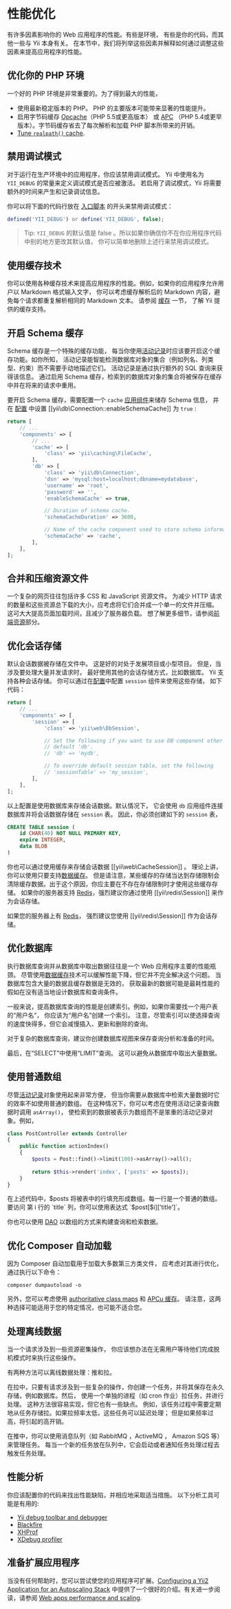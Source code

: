 性能优化
========

有许多因素影响你的 Web 应用程序的性能。有些是环境，
有些是你的代码，而其他一些与 Yii 本身有关。
在本节中，我们将列举这些因素并解释如何通过调整这些因素来提高应用程序的性能。


## 优化你的 PHP 环境 <span id="optimizing-php"></span>

一个好的 PHP 环境是非常重要的。为了得到最大的性能，

- 使用最新稳定版本的 PHP。 PHP 的主要版本可能带来显著的性能提升。
- 启用字节码缓存 [Opcache](https://php.net/opcache)（PHP 5.5或更高版本）
  或 [APC](https://php.net/apc)
  （PHP 5.4或更早版本）。字节码缓存省去了每次解析和加载 PHP 脚本所带来的开销。
- [Tune `realpath()` cache](https://github.com/samdark/realpath_cache_tuner).


## 禁用调试模式 <span id="disable-debug"></span>

对于运行在生产环境中的应用程序，你应该禁用调试模式。
Yii 中使用名为 `YII_DEBUG` 的常量来定义调试模式是否应被激活。
若启用了调试模式，Yii 将需要额外的时间来产生和记录调试信息。

你可以将下面的代码行放在 [入口脚本](structure-entry-scripts.md) 
的开头来禁用调试模式：

```php
defined('YII_DEBUG') or define('YII_DEBUG', false);
```

> Tip: `YII_DEBUG` 的默认值是 false 。所以如果你确信你不在你应用程序代码中别的地方更改其默认值，
  你可以简单地删除上述行来禁用调试模式。
  

## 使用缓存技术 <span id="using-caching"></span>

你可以使用各种缓存技术来提高应用程序的性能。例如，如果你的应用程序允许用户以 Markdown 格式输入文字，
你可以考虑缓存解析后的 Markdown 内容，避免每个请求都重复解析相同的 Markdown 文本。
请参阅 [缓存](caching-overview.md) 一节，
了解 Yii 提供的缓存支持。


## 开启 Schema 缓存 <span id="enable-schema-caching"></span>

Schema 缓存是一个特殊的缓存功能，
每当你使用[活动记录](db-active-record.md)时应该要开启这个缓存功能。如你所知，
活动记录能智能检测数据库对象的集合（例如列名、列类型、约束）而不需要手动地描述它们。
活动记录是通过执行额外的 SQL 查询来获得该信息。
通过启用 Schema 缓存，检索到的数据库对象的集合将被保存在缓存中并在将来的请求中重用。

要开启 Schema 缓存，需要配置一个 `cache` [应用组件](structure-application-components.md)来储存 Schema 信息，
并在 [配置](concept-configurations.md) 中设置 [[yii\db\Connection::enableSchemaCache]] 为 `true` :

```php
return [
    // ...
    'components' => [
        // ...
        'cache' => [
            'class' => 'yii\caching\FileCache',
        ],
        'db' => [
            'class' => 'yii\db\Connection',
            'dsn' => 'mysql:host=localhost;dbname=mydatabase',
            'username' => 'root',
            'password' => '',
            'enableSchemaCache' => true,

            // Duration of schema cache.
            'schemaCacheDuration' => 3600,

            // Name of the cache component used to store schema information
            'schemaCache' => 'cache',
        ],
    ],
];
```


## 合并和压缩资源文件 <span id="optimizing-assets"></span>

一个复杂的网页往往包括许多 CSS 和 JavaScript 资源文件。
为减少 HTTP 请求的数量和这些资源总下载的大小，应考虑将它们合并成一个单一的文件并压缩。
这可大大提高页面加载时间，且减少了服务器负载。
想了解更多细节，请参阅[前端资源](structure-assets.md)部分。


## 优化会话存储 <span id="optimizing-session"></span>

默认会话数据被存储在文件中。
这是好的对处于发展项目或小型项目。
但是，当涉及要处理大量并发请求时，
最好使用其他的会话存储方式，比如数据库。
Yii 支持各种会话存储。
你可以通过在[配置](concept-configurations.md)中配置 `session` 组件来使用这些存储，
如下代码：

```php
return [
    // ...
    'components' => [
        'session' => [
            'class' => 'yii\web\DbSession',

            // Set the following if you want to use DB component other than
            // default 'db'.
            // 'db' => 'mydb',

            // To override default session table, set the following
            // 'sessionTable' => 'my_session',
        ],
    ],
];
```

以上配置是使用数据库来存储会话数据。默认情况下，
它会使用 `db` 应用组件连接数据库并将会话数据存储在 `session` 表。
因此，你必须创建如下的 `session` 表，

```sql
CREATE TABLE session (
    id CHAR(40) NOT NULL PRIMARY KEY,
    expire INTEGER,
    data BLOB
)
```

你也可以通过使用缓存来存储会话数据 [[yii\web\CacheSession]] 。
理论上讲，你可以使用只要支持[数据缓存](caching-data.md#supported-cache-storage)。
但是请注意，某些缓存的存储当达到存储限制会清除缓存数据。出于这个原因，你应主要在不存在存储限制时才使用这些缓存存储。
如果你的服务器支持 [Redis](http://redis.io/)，强烈建议你通过使用 [[yii\redis\Session]] 来作为会话存储。

如果您的服务器上有 [Redis](http://redis.io/)，
强烈建议您使用 [[yii\redis\Session]] 作为会话存储。


## 优化数据库 <span id="optimizing-databases"></span>

执行数据库查询并从数据库中取出数据往往是一个 Web 应用程序主要的性能瓶颈。
尽管使用[数据缓存](caching-data.md)技术可以缓解性能下降，但它并不完全解决这个问题。
当数据库包含大量的数据且缓存数据是无效的，
获取最新的数据可能是最耗性能的假如在没有适当地设计数据库和查询条件。

一般来说，提高数据库查询的性能是创建索引。例如，如果你需要找一个用户表的“用户名”，
你应该为“用户名”创建一个索引。
注意，尽管索引可以使选择查询的速度快得多，但它会减慢插入、更新和删除的查询。

对于复杂的数据库查询，建议你创建数据库视图来保存查询分析和准备的时间。

最后，在“SELECT”中使用“LIMIT”查询。
这可以避免从数据库中取出大量数据。


## 使用普通数组 <span id="using-arrays"></span>

尽管[活动记录](db-active-record.md)对象使用起来非常方便，
但当你需要从数据库中检索大量数据时它的效率不如使用普通的数组。
在这种情况下，你可以考虑在使用活动记录查询数据时调用 `asArray()`，
使检索到的数据被表示为数组而不是笨重的活动记录对象。例如，

```php
class PostController extends Controller
{
    public function actionIndex()
    {
        $posts = Post::find()->limit(100)->asArray()->all();
        
        return $this->render('index', ['posts' => $posts]);
    }
}
```

在上述代码中，$posts 将被表中的行填充形成数组。每一行是一个普通的数组。要访问
第 i 行的 `title` 列，你可以使用表达式 `$post[$i]['title']`。

你也可以使用 [DAO](db-dao.md) 以数组的方式来构建查询和检索数据。


## 优化 Composer 自动加载 <span id="optimizing-autoloader"></span>

因为 Composer 自动加载用于加载大多数第三方类文件，
应考虑对其进行优化，通过执行以下命令：

```
composer dumpautoload -o
```

另外，您可以考虑使用
[authoritative class maps](https://getcomposer.org/doc/articles/autoloader-optimization.md#optimization-level-2-a-authoritative-class-maps)
和 [APCu 缓存](https://getcomposer.org/doc/articles/autoloader-optimization.md#optimization-level-2-b-apcu-cache)。
请注意，这两种选择可能适用于您的特定情况，也可能不适合您。


## 处理离线数据 <span id="processing-data-offline"></span>

当一个请求涉及到一些资源密集操作，
你应该想办法在无需用户等待他们完成脱机模式时来执行这些操作。

有两种方法可以离线数据处理：推和拉。

在拉中，只要有请求涉及到一些复杂的操作，你创建一个任务，并将其保存在永久存储，例如数据库。然后，
使用一个单独的进程（如 cron 作业）拉任务，并进行处理。
这种方法很容易实现，但它也有一些缺点。
例如，该任务过程中需要定期地从任务存储拉。如果拉频率太低，这些任务可以延迟处理；
但是如果频率过高，将引起的高开销。

在推中，你可以使用消息队列（如 RabbitMQ ，ActiveMQ ， Amazon SQS 等）来管理任务。
每当一个新的任务放在队列中，它会启动或者通知任务处理过程去触发任务处理。


## 性能分析 <span id="performance-profiling"></span>

你应该配置你的代码来找出性能缺陷，并相应地采取适当措施。
以下分析工具可能是有用的:

- [Yii debug toolbar and debugger](https://github.com/yiisoft/yii2-debug/blob/master/docs/guide/README.md)
- [Blackfire](https://blackfire.io/)
- [XHProf](https://php.net/manual/en/book.xhprof.php)
- [XDebug profiler](http://xdebug.org/docs/profiler)

## 准备扩展应用程序

当没有任何帮助时，您可以尝试使您的应用程序可扩展。[Configuring a Yii2 Application for an Autoscaling Stack](https://github.com/samdark/yii2-cookbook/blob/master/book/scaling.md) 中提供了一个很好的介绍。有关进一步阅读，请参阅 [Web apps performance and scaling](http://thehighload.com/).
